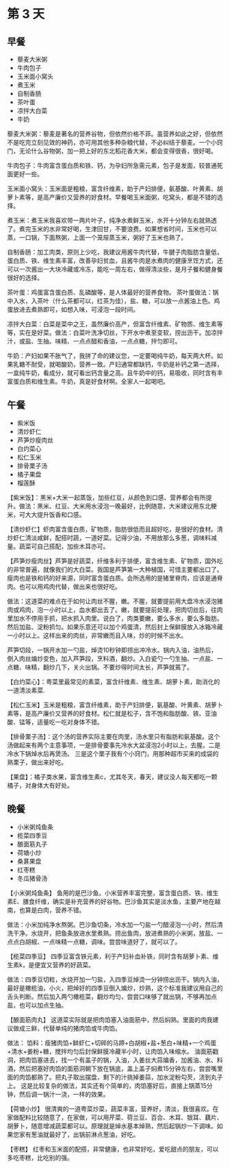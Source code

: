 # 第 3 天

## 早餐

* 藜麦大米粥
* 牛肉包子
* 玉米面小窝头
* 煮玉米
* 自制香肠
* 茶叶蛋
* 凉拌大白菜
* 牛奶

藜麦大米粥：藜麦是著名的营养谷物，但依然价格不菲。虽营养如此之好，但依然不是吃完立刻见效的神药，亦可用其他多种杂粮代替，不必纠结于藜麦。一个小窍门，无论什么谷物粥，加一把上好的东北稻花香大米，都会变得很香，很好喝。

牛肉包子：牛肉富含蛋白质和铁、钙，为孕妇所急需元素，包子是发面，较普通死面更好一些。

玉米面小窝头：玉米面是粗粮，富含纤维素，助于产妇排便，氨基酸、叶黄素、胡萝卜素等，是高产廉价又营养的好食材。早餐喝玉米面粥，吃窝头，都是不错的选择。

煮玉米：煮玉米我喜欢带一两片叶子，纯净水煮鲜玉米，水开十分钟左右就熟透了。煮完玉米的水非常好喝，生津回甘，不要浪费。如果想省时间，玉米也可以蒸，一口锅，下面熬粥，上面一个笼屉蒸玉米，粥好了玉米也熟了。 

自制香肠：加工肉类，原则上少吃，我建议用酱牛肉代替，牛腱子肉脂肪含量低，蛋白质、铁、维生素丰富，改善孕妇贫血，且酱牛肉是水煮肉的健康烹饪方式，还可以一次酱出一大块冷藏或冷冻，能吃一周左右，做得清淡些，是月子餐和健身餐很好的选择。

茶叶蛋：鸡蛋富含蛋白质、乱磷酸等，是人体最好的营养食物。
茶叶蛋做法：锅中入水，入茶叶（什么茶都可以，红茶为佳），盐、糖，可以放一点酱油上色。鸡蛋放进去煮熟即可，如想入味，可浸泡一段时间。

凉拌大白菜：白菜是菜中之王，虽然廉价高产，但富含纤维素、矿物质、维生素等等，实在是好菜。做法：白菜叶洗净切丝，下开水中煮至变软，捞出沥干。加凉拌汁，或盐、生抽、味精、一点点醋和香油，一点点糖，拌匀即可。

牛奶：产妇如果不胀气了，我拼了命的建议您，一定要喝纯牛奶，每天两大杯。如果乳糖不耐受，就喝酸奶，营养一致。产妇通常都缺钙，牛奶是补钙之第一选择，一盒纯牛奶，看成分，就可看出钙含量之高。且牛奶中的钙，易吸收，同时含有丰富蛋白质和维生素。牛奶，真是好食材啊。全家人一起喝吧。

## 午餐


* 紫米饭
* 清炒虾仁
* 芦笋炒瘦肉丝
* 白灼菜心
* 松仁玉米
* 排骨栗子汤
* 橘子果盘
* 榴莲酥

【紫米饭】：黑米+大米一起蒸饭，加些红豆，从颜色到口感、营养都会有所提升。做法：黑米、红豆、大米用水浸泡一晚最好，比例随意，大米建议用东北粳米，可大大提升饭香和口感。

【清炒虾仁】虾肉富含蛋白质，矿物质，脂肪很低而且超好吃，是很好的食材。清炒虾仁清淡咸鲜，配搭时蔬，一道好菜。记得少油，不用放那么多葱，调味料减量。蔬菜可自己搭配，加些木耳亦可。

【芦笋炒瘦肉丝】芦笋是好蔬菜，纤维多利于排便，富含维生素、矿物质，国外吃的非常普遍，就像我们的大白菜。我国是芦笋第一大种植国，可惜主要都出口了。瘦肉也是铁和钙的好来源，同时富含蛋白质。会所选用的是猪里脊肉，应该是通脊肉。也可以用鸡肉代替，做出来也很好吃。

做法：这道菜的难点在于如何让肉丝不腥，嫩。不腥，就要提前用大盘冷水浸泡猪肉或鸡肉，泡一小时以上，血水都出去了。嫩，就要提前处理，把肉切丝后，往肉里加水不停用手抓，把水抓入肉里。说白了，肉类要嫩，要么多水，要么多脂肪。然后加盐、淀粉抓匀。如果乐意还可以加个鸡蛋清，然后封上保鲜膜放入冰箱冷藏一小时以上。这样出来的肉丝，非常嫩而且入味，炒的时候不出水。

芦笋切段，一锅开水加一勺盐，焯烫10秒钟即捞出冲冷水。锅内入油，油热后，倒入肉丝煸炒变色，加入芦笋段，烹料酒，翻炒。入白瓷勺一勺生抽、一点盐、一点糖、味精，翻炒几下，关火出锅。不要炒得时间太长，芦笋就蔫了。

【白灼菜心】：粤菜里最常见的素菜，富含纤维素、维生素、胡萝卜素，助消化的一道清淡素菜.

【松仁玉米】玉米是粗粮，富含纤维素，助于产妇排便，氨基酸、叶黄素、胡萝卜素等，是高产廉价又营养的好食材。松仁就是松子，含不饱和脂肪酸、铁、亚油酸、锰等，适量吃一吃对身体不错。

【排骨栗子汤】：这个汤的营养实际主要在肉里，汤水里只有脂肪和氨基酸。这个汤做起来有两个主意事项，一是排骨要事先冷水大盆浸泡2小时以上，去腥。二是冷水下锅焯水后再煲汤。 三是这个栗子我有个小窍门，用那种超市买来的成袋的熟栗子，做出来好吃。 

【果盘】：橘子类水果，富含维生素c，尤其冬天，春天，建议没人每天都吃一颗橘子，对身体大有好处。 

##  晚餐

* 小米粥炖鱼条
* 榄菜四季豆
* 酿面筋丸子
* 荷塘小炒
* 桑葚果盘
* 红枣糕
* 冬瓜猪骨汤


【小米粥炖鱼条】 鱼用的是巴沙鱼。小米营养丰富完整，富含蛋白质、铁、维生素E、膳食纤维，确实是补充营养的好谷物。巴沙鱼其实是淡水鱼，主要产地在越南，也算是白肉，营养不错。

做法：小米加纯净水熬粥。巴沙鱼切条，冷水加一勺盐一勺醋浸泡一小时，然后清洗干净。水烧开，把鱼条放进水里煮熟。捞出鱼肉，放进煮熟的小米粥，放盐、一点点白胡椒、一点味精一点糖，调味。尝尝味道好了，就可以了。 

【榄菜四季豆】 四季豆富含铁元素，利于产妇补血补铁，同时含有胡萝卜素、维生素k，是便宜又营养的好蔬菜。

做法：四季豆切粒，水烧开加一勺盐，入四季豆焯烫一分钟捞出沥干。锅内入油，最好是橄榄油，小火，把焯好的四季豆倒入煸炒，炒熟，这个标准我建议用自己的舌头判断。然后加入两勺橄榄菜，翻炒均匀，尝尝口味够了就出锅，不够再加点盐，也可以加点生抽。 

【酿面筋肉丸】 这道菜实际就是把肉馅塞入油面筋中，然后焖熟。里面的肉我建议做成三鲜，代替单纯的猪肉馅或牛肉馅。 

做法： 馅料：瘦猪肉馅+鲜虾仁+切碎的马蹄+白胡椒+盐+葱白+味精+一个鸡蛋+清水+姜粉+糖，搅拌均匀后封保鲜膜冷藏半小时，让肉馅入味缩水。 油面筋戳洞，把肉馅塞进去，找一个有盖子的锅，入油，入姜丝大蒜煸香，加酱油、水、料酒，然后把塞好肉馅的面筋洞朝下放在锅底，盖上盖子焖煮15分钟左右，尝尝嘴里面的肉馅都熟了。把丸子取出摆盘，剩下的汁挑掉姜蒜，加水淀粉勾芡，浇到丸子上。 这是比较复杂的做法，其实还有个简单的，肉馅塞好后，直接上锅蒸15分钟，然后调一锅汁一浇，一样的效果。 

【荷塘小炒】 很清爽的一道粤菜炒菜，蔬菜丰富，营养好，清淡，我很喜欢。在家做配料比较随意了，在家做，可以用芹菜、荷兰豆、百合、木耳、银耳、藕片、胡萝卜，随意增减蔬菜都可以。原理就是焯水基本焯熟，然后起锅炒一下调味。如果您家有葱油就最好了，出锅前淋点葱油，好吃。 

【枣糕】 红枣和玉米面的配搭，非常健康，也非常好吃，爱吃甜点的朋友，可以多吃枣糕，比吃别的强。 